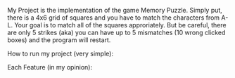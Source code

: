 My Project is the implementation of the game Memory Puzzle. Simply put, there is a 4x6 grid
of squares and you have to match the characters from A-L. Your goal is to match all of the squares
approriately. But be careful, there are only 5 strikes (aka) you can have up to 5 mismatches
(10 wrong clicked boxes) and the program will restart. 

How to run my project (very simple):

Each Feature (in my opinion):



